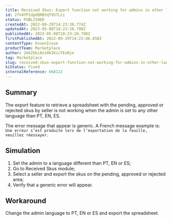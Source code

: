 ```yaml
---
title: Received Skus: Export function not working for admins in other languages (only PT, EN, ES)
id: 2fV4YP1dpdQRBYqT9S7Lzi
status: PUBLISHED
createdAt: 2022-09-29T14:23:38.774Z
updatedAt: 2023-05-08T18:23:20.798Z
publishedAt: 2023-05-08T18:23:20.798Z
firstPublishedAt: 2022-09-29T14:23:46.858Z
contentType: knownIssue
productTeam: Marketplace
author: 2mXZkbi0oi061KicTExNjo
tag: Marketplace
slug: received-skus-export-function-not-working-for-admins-in-other-languages-only-pt-en-es
kiStatus: Fixed
internalReference: 668122
---
```


## Summary


The export feature to retrieve a spreadsheet with the pending, approved or rejected skus by seller is not working when the admin is set to any other language than PT, EN, ES.

The error message that appear is generic. A French message example is:
`Une erreur s’est produite lors de l’exportation de la feuille, veuillez réessayer.`


##

## Simulation



1. Set the admin to a language different than PT, EN or ES;
2. Go to Received Skus module;
3. Select a seller and export the skus on the pending, approved or rejected area;
4. Verify that a generic error will appear.


##

## Workaround


Change the admin language to PT, EN or ES and export the spreadsheet.






